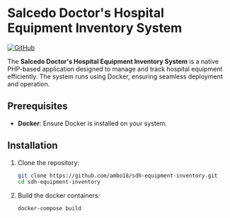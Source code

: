 # Salcedo Doctor's Hospital Equipment Inventory System  

[![GitHub](https://img.shields.io/badge/GitHub-Repository-blue?style=flat&logo=github)](https://github.com/ambo18/sdh-equipment-inventory)  

The **Salcedo Doctor's Hospital Equipment Inventory System** is a native PHP-based application designed to manage and track hospital equipment efficiently. The system runs using Docker, ensuring seamless deployment and operation.  

## Prerequisites  

- **Docker**: Ensure Docker is installed on your system.  

## Installation  

1. Clone the repository:  
   ```bash  
   git clone https://github.com/ambo18/sdh-equipment-inventory.git  
   cd sdh-equipment-inventory  

2. Build the docker containers:
    ```bash
    docker-compose build
